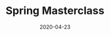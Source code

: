 ---
# Data dodania informacji o wydarzeniu
date: 2020-04-23
# Data wydarzenia
event_date: 2020-10-10
title: "Spring Masterclass"
lokalizacja: kursspringmaster
prowadzacy: spring2springmaster2edycja
evenea_link:
type: meetup
meetup_link: https://kursy.sages.pl/kursy/spring-framework-edycja-ii-ostatnia-w-2020r-3/
cena: w sprzedaży od 999 PLN
slideshare:
opis:
  informacje: empty
  program: empty
  uwaga: empty
---